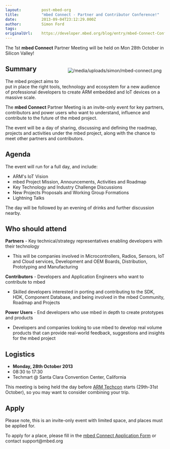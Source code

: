 ```yaml
---
layout:         post-mbed-org
title:          "mbed Connect - Partner and Contributor Conference!"
date:           2013-09-04T23:12:29.000Z
author:         Simon Ford
tags:           
originalUrl:    https://developer.mbed.org/blog/entry/mbed-Connect-Conference/
---
```


<p>
  The 1st <strong>mbed Connect</strong> Partner Meeting will be
  held on Mon 28th October in Silicon Valley!
</p>
<div style="padding: 10px; float:right">
  <p>
    <img src=
    "https://developer.mbed.org/media/uploads/simon/mbed-connect.png"
    alt="/media/uploads/simon/mbed-connect.png" title=
    "/media/uploads/simon/mbed-connect.png">
  </p>
</div>
<h2>
  Summary
</h2>
<p>
  The mbed project aims to put in place the right tools, technology
  and ecosystem for a new audience of professional developers to
  create ARM embedded and IoT devices on a massive scale.
</p>
<p>
  The <strong>mbed Connect</strong> Partner Meeting is an
  invite-only event for key partners, contributors and power users
  who want to understand, influence and contribute to the future of
  the mbed project.
</p>
<p>
  The event will be a day of sharing, discussing and defining the
  roadmap, projects and activities under the mbed project, along
  with the chance to meet other partners and contributors.
</p>
<h2>
  Agenda
</h2>
<p>
  The event will run for a full day, and include:
</p>
<ul>
  <li>ARM's IoT Vision
  </li>
  <li>mbed Project Mission, Announcements, Activities and Roadmap
  </li>
  <li>Key Technology and Industry Challenge Discussions
  </li>
  <li>New Projects Proposals and Working Group Formations
  </li>
  <li>Lightning Talks
  </li>
</ul>
<p>
  The day will be followed by an evening of drinks and further
  discussion nearby.
</p>
<h2>
  Who should attend
</h2>
<p>
  <strong>Partners</strong> - Key technical/strategy
  representatives enabling developers with their technology
</p>
<ul>
  <li>This will be companies involved in Microcontrollers, Radios,
  Sensors, IoT and Cloud services, Development and OEM Boards,
  Distribution, Prototyping and Manufacturing
  </li>
</ul>
<p>
  <strong>Contributors</strong> - Developers and Application
  Engineers who want to contribute to mbed
</p>
<ul>
  <li>Skilled developers interested in porting and contributing to
  the SDK, HDK, Component Database, and being involved in the mbed
  Community, Roadmap and Projects
  </li>
</ul>
<p>
  <strong>Power Users</strong> - End developers who use mbed in
  depth to create prototypes and products
</p>
<ul>
  <li>Developers and companies looking to use mbed to develop real
  volume products that can provide real-world feedback, suggestions
  and insights for the mbed project
  </li>
</ul>
<h2>
  Logistics
</h2>
<ul>
  <li>
    <strong>Monday, 28th October 2013</strong>
  </li>
  <li>08:30 to 17:30
  </li>
  <li>Techmart @ Santa Clara Convention Center, California
  </li>
</ul>
<p>
  This meeting is being held the day before <a href=
  "http://www.armtechcon.com/" rel="nofollow">ARM Techcon</a>
  starts (29th-31st October), so you may want to consider combining
  your trip.
</p>
<h2>
  Apply
</h2>
<p>
  Please note, this is an invite-only event with limited space, and
  places must be applied for.
</p>
<p>
  To apply for a place, please fill in the <a href=
  "http://tinyurl.com/mbed-connect" rel="nofollow">mbed Connect
  Application Form</a> or contact support@mbed.org
</p>

